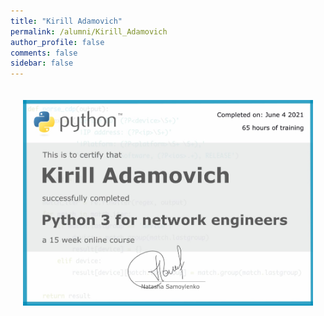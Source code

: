 ```yaml
---
title: "Kirill Adamovich"
permalink: /alumni/Kirill_Adamovich
author_profile: false
comments: false
sidebar: false
---
```


<div style="padding: 20px;">
  <img src="https://raw.githubusercontent.com/pyneng/pyneng.github.io/master/alumni/Kirill_Adamovich.png" alt="Python for network engineers">
</div>

